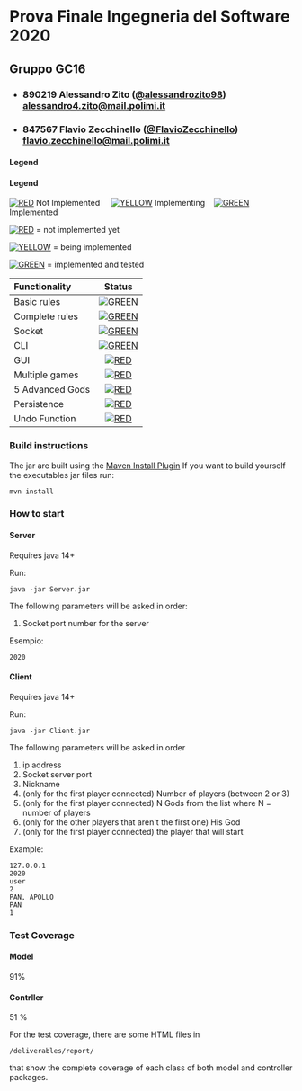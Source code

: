 # Prova Finale Ingegneria del Software 2020
## Gruppo GC16

- ###   890219    Alessandro Zito ([@alessandrozito98](https://github.com/alessandrozito98)) alessandro4.zito@mail.polimi.it
- ###   847567    Flavio Zecchinello ([@FlavioZecchinello](https://github.com/FlavioZecchinello)) flavio.zecchinello@mail.polimi.it

#### Legend

#### Legend
[![RED](http://placehold.it/15/f03c15/f03c15)]() Not Implemented &nbsp;&nbsp;&nbsp;&nbsp;[![YELLOW](http://placehold.it/15/ffdd00/ffdd00)]() Implementing&nbsp;&nbsp;&nbsp;&nbsp;[![GREEN](http://placehold.it/15/44bb44/44bb44)]() Implemented

[![RED](https://placehold.it/15/f03c15/f03c15)]() = not implemented yet

[![YELLOW](https://placehold.it/15/ffdd00/ffdd00)]() = being implemented

[![GREEN](https://placehold.it/15/44bb44/44bb44)]() = implemented and tested


| Functionality | Status |
|:-----------------------|:------------------------------------:|
| Basic rules | [![GREEN](http://placehold.it/15/44bb44/44bb44)]() |
| Complete rules | [![GREEN](http://placehold.it/15/44bb44/44bb44)]() |
| Socket |[![GREEN](http://placehold.it/15/44bb44/44bb44)]() |
| CLI |[![GREEN](http://placehold.it/15/44bb44/44bb44)]() |
| GUI | [![RED](http://placehold.it/15/f03c15/f03c15)]() |
| Multiple games | [![RED](http://placehold.it/15/f03c15/f03c15)]()|
| 5 Advanced Gods | [![RED](http://placehold.it/15/f03c15/f03c15)]() |
| Persistence | [![RED](http://placehold.it/15/f03c15/f03c15)]() |
| Undo Function | [![RED](http://placehold.it/15/f03c15/f03c15)]() |

<!--
[![RED](https://placehold.it/15/f03c15/f03c15)](#)
[![YELLOW](https://placehold.it/15/ffdd00/ffdd00)](#)
[![GREEN](https://placehold.it/15/44bb44/44bb44)](#)
-->


### Build instructions

The jar are built using the [Maven Install Plugin](https://maven.apache.org/plugins/maven-install-plugin/)
If you want to build yourself the executables jar files run:
```
mvn install
```

### How to start
#### Server
Requires java 14+ 

Run:
```
java -jar Server.jar
```

The following parameters will be asked in order:
1. Socket port number for the server

Esempio:
```
2020
```

#### Client
Requires java 14+

Run:
```
java -jar Client.jar
````

The following parameters will be asked in order
1. ip address
2. Socket server port
3. Nickname
4. (only for the first player connected) Number of players (between 2 or 3)
5. (only for the first player connected) N Gods from the list where N = number of players
6. (only for the other players that aren't the first one) His God
7. (only for the first player connected) the player that will start

Example:
```
127.0.0.1
2020
user
2
PAN, APOLLO
PAN
1
```

### Test Coverage

#### Model
91%

#### Contrller 
51 %


For the test coverage, there are some HTML files in
```
/deliverables/report/
```
that show the complete coverage of each class of both model and controller packages.
